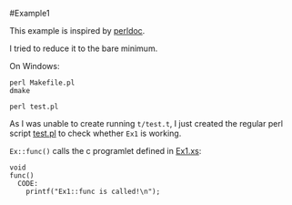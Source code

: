 #Example1

This example is inspired by [perldoc](http://perldoc.perl.org/perlxstut.html#EXAMPLE-1).

I tried to reduce it to the bare minimum.

On Windows:

    perl Makefile.pl
    dmake

    perl test.pl

As I was unable to create running `t/test.t`, I just created the regular perl script
[test.pl](https://raw.github.com/ReneNyffenegger/development_misc/master/perl/xs/Example1/test.pl) to check whether
`Ex1` is working.

`Ex::func()` calls the c programlet defined in [Ex1.xs](https://raw.github.com/ReneNyffenegger/development_misc/master/perl/xs/Example1/Ex1.xs):

    void
    func()
      CODE:
        printf("Ex1::func is called!\n");
